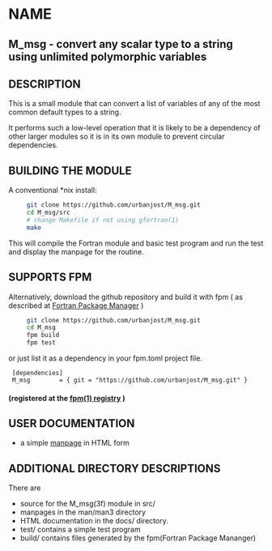 # NAME
## M_msg - convert any scalar type to a string using unlimited polymorphic variables

## DESCRIPTION
This is a small module that can convert a list of variables of any of
the most common default types to a string.

It performs such a low-level operation that it is likely to be a
dependency of other larger modules so it is in its own module to prevent
circular dependencies.

## BUILDING THE MODULE
A conventional *nix install:

```bash
     git clone https://github.com/urbanjost/M_msg.git
     cd M_msg/src
     # change Makefile if not using gfortran(1)
     make  
```
This will compile the Fortran module and basic test
program and run the test and display the manpage for the routine.

## SUPPORTS FPM

Alternatively, download the github repository and build it with 
fpm ( as described at [Fortran Package Manager](https://github.com/fortran-lang/fpm) )

```bash
     git clone https://github.com/urbanjost/M_msg.git
     cd M_msg
     fpm build
     fpm test
```

or just list it as a dependency in your fpm.toml project file.

     [dependencies]
     M_msg        = { git = "https://github.com/urbanjost/M_msg.git" }

#### (registered at the [fpm(1) registry](https://github.com/fortran-lang/fpm-registry) )

## USER DOCUMENTATION
   - a simple [manpage](https://urbanjost.github.io/M_msg/str.3.html) in HTML form

## ADDITIONAL DIRECTORY DESCRIPTIONS
There are 

   - source for the M_msg(3f) module in src/
   - manpages in the man/man3 directory 
   - HTML documentation in the docs/ directory.
   - test/ contains a simple test program
   - build/ contains files generated by the fpm(Fortran Package Mananger)
